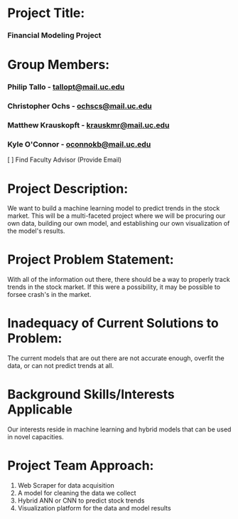 # **Project Title:**
### Financial Modeling Project
# **Group Members:**
### Philip Tallo - tallopt@mail.uc.edu
### Christopher Ochs - ochscs@mail.uc.edu
### Matthew Krauskopft - krauskmr@mail.uc.edu
### Kyle O'Connor - oconnokb@mail.uc.edu

[ ] Find Faculty Advisor (Provide Email)

# Project Description:
We want to build a machine learning model to predict trends in the stock market.
This will be a multi-faceted project where we will be procuring our own data,
building our own model, and establishing our own visualization of the model's results.

# Project Problem Statement:
With all of the information out there, there should be a way to properly track trends
in the stock market. If this were a possibility, it may be possible to forsee crash's in
the market.

# Inadequacy of Current Solutions to Problem:
The current models that are out there are not accurate enough, overfit the data, or can not
predict trends at all.

# Background Skills/Interests Applicable
Our interests reside in machine learning and hybrid models that can be used in novel capacities.

# Project Team Approach:
1) Web Scraper for data acquisition
2) A model for cleaning the data we collect
3) Hybrid ANN or CNN to predict stock trends
4) Visualization platform for the data and model results
